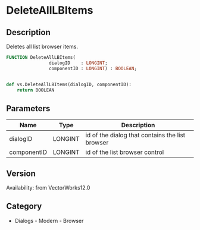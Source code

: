 # DeleteAllLBItems

## Description
Deletes all list browser items.

```pascal
FUNCTION DeleteAllLBItems(
				dialogID    : LONGINT;
				componentID : LONGINT) : BOOLEAN;
```

```python

def vs.DeleteAllLBItems(dialogID, componentID):
    return BOOLEAN
```

## Parameters
|Name|Type|Description|
|---|---|---|
|dialogID|LONGINT|id of the dialog that contains the list browser|
|componentID|LONGINT|id of the list browser control|

## Version
Availability: from VectorWorks12.0
## Category
* Dialogs - Modern - Browser

